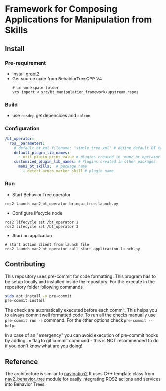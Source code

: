 # Framework for Composing Applications for Manipulation from Skills

## Install
### Pre-requirement
* Install [groot2](https://www.behaviortree.dev/groot/)
* Get source code from BehahiorTree.CPP V4
    ```
    # in workspace folder
    vcs import < src/bt_manipulation_framework/upstream.repos
    ```

### Build
* use `rosdep` get depencices and `colcon`

### Configuration

```yaml
/bt_operator:
  ros__parameters:
    # default_bt_xml_filename: "simple_tree.xml" # define default BT tree that is saved in "bt_manipulation_framework/man2_bt_operator/trees"
    default_plugin_lib_names:
      - util_plugin_print_value # plugins created in "man2_bt_operator" package
    customized_plugin_lib_names: # Plugins created in other packages
      man2_bt_skills:  # package name
        - detect_aruco_marker_skill # plugin name

```

### Run
* Start Behavior Tree operator
```
ros2 launch man2_bt_operator bringup_tree.launch.py
```
* Configure lifecycle node
```
ros2 lifecycle set /bt_operator 1
ros2 lifecycle set /bt_operator 3
```

* Start an application
```
# start action client from launch file
ros2 launch man2_bt_operator call_start_application.launch.py
```
## Contributing
This repository uses pre-commit for code formatting. This program has to be setup locally and installed inside the repository. For this execute in the repository folder following commands:
```bash
sudo apt install -y pre-commit
pre-commit install
```
The check are automatically executed before each commit. This helps you to always commit well formatted code. To run all the checks manually use ``pre-commit run -a`` command. For the other options check ``pre-commit --help``.

In a case of an "emergency" you can avoid execution of pre-commit hooks by adding ``-n`` flag to git commit command - this is NOT recommended to do if you don't know what are you doing!

## Reference
The architecture is similar to [navigation2](https://github.com/ros-planning/navigation2)
It uses C++ template class from [nav2_behavior_tree](https://github.com/ros-planning/navigation2/tree/main/nav2_behavior_tree) module for easily integrating ROS2 actions and services into Behavior Trees.
